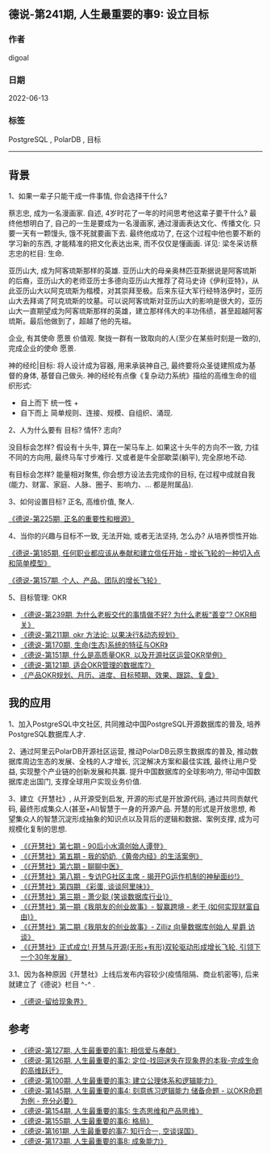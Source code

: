 ## 德说-第241期, 人生最重要的事9: 设立目标        
                                                                    
### 作者                                                                    
digoal                                                                    
                                                                    
### 日期                                                                    
2022-06-13                                                         
                                                                    
### 标签                                                                    
PostgreSQL , PolarDB , 目标                                               
                                                                    
----                                                      
                                                                    
## 背景    
  
1、如果一辈子只能干成一件事情, 你会选择干什么?    
  
蔡志忠, 成为一名漫画家.  自述, 4岁时花了一年的时间思考他这辈子要干什么? 最终他想明白了, 自己的一生是要成为一名漫画家, 通过漫画表达文化、传播文化. 只要一天有一颗馒头, 饿不死就要画下去. 最终他成功了, 在这个过程中他也要不断的学习新的东西, 才能精准的把文化表达出来, 而不仅仅是懂画画.   详见: 梁冬采访蔡志忠的栏目: 生命.    
  
亚历山大, 成为阿客琉斯那样的英雄.  亚历山大的母亲奥林匹亚斯据说是阿客琉斯的后裔，亚历山大的老师亚历士多德向亚历山大推荐了荷马史诗《伊利亚特》，从此亚历山大以阿克琉斯为楷模，对其崇拜至极。后来东征大军行经特洛伊时，亚历山大去拜谒了阿克琉斯的坟墓。可以说阿客琉斯对亚历山大的影响是很大的，亚历山大一直期望成为阿客琉斯那样的英雄，建立那样伟大的丰功伟绩，甚至超越阿客琉斯。最后他做到了，超越了他的先祖。  
  
企业, 有其使命 愿景 价值观.  聚拢一群有一致取向的人(至少在某些时刻是一致的), 完成企业的使命 愿景.    
  
神的经纶|目标:  将人设计成为容器, 用来承装神自己, 最终要将众圣徒建照成为基督的身体, 基督自己做头.  神的经纶有点像《复杂动力系统》描绘的高维生命的组织形式:   
- 自上而下 统一性 +   
- 自下而上 简单规则、连接、规模、自组织、涌现.    
  
  
2、人为什么要有 目标? 情怀? 志向?    
  
没目标会怎样? 假设有十头牛, 算在一架马车上. 如果这十头牛的方向不一致, 力往不同的方向用, 最终马车寸步难行.  又或者是牛全部歇菜(躺平), 完全原地不动.       
  
有目标会怎样? 能量相对聚焦, 你会想方设法去完成你的目标, 在过程中成就自我 (能力、财富、家庭、人脉、圈子、影响力、... 都是附属品).       
  
3、如何设置目标? 正名, 高维价值, 聚人.    
  
[《德说-第225期, 正名的重要性和根源》](../202305/20230507_01.md)    
  
4、当你的兴趣与目标不一致, 无法开始, 或者无法坚持, 怎么办? 从培养惯性开始.     
  
[《德说-第185期, 任何职业都应该从奉献和建立信任开始 - 增长飞轮的一种切入点和简单模型》](../202212/20221206_02.md)    
  
[《德说-第157期, 个人、产品、团队的增长飞轮》](../202210/20221007_03.md)    
  
5、目标管理: OKR  
- [《德说-第239期, 为什么老板交代的事情做不好? 为什么老板“善变”? OKR相关》](../202306/20230609_01.md)    
- [《德说-第211期, okr 方法论: 以果决行&动态规划》](../202303/20230319_05.md)    
- [《德说-第170期, 生命(生态)系统的特征与OKR》](../202211/20221113_01.md)    
- [《德说-第151期, 什么是高质量OKR, 以及开源社区运营OKR举例》](../202209/20220929_01.md)    
- [《德说-第121期, 适合OKR管理的数据库?》](../202207/20220729_01.md)    
- [《产品OKR规划、月历、进度、目标预期、效果、跟踪、复盘》](../202106/20210618_02.md)    
  
  
## 我的应用  
  
1、加入PostgreSQL中文社区, 共同推动中国PostgreSQL开源数据库的普及, 培养PostgreSQL数据库人才.    
  
2、通过阿里云PolarDB开源社区运营, 推动PolarDB云原生数据库的普及, 推动数据库周边生态的发展、全栈的人才增长, 沉淀解决方案和最佳实践, 最终让用户受益, 实现整个产业链的创新发展和共赢. 提升中国数据库的全球影响力, 带动中国数据库走出国门, 支撑全球用户实现业务价值.     
  
3、建立《开慧社》, 从开源受到启发, 开源的形式是开放源代码, 通过共同贡献代码, 最终形成集众人(甚至+AI)智慧于一身的开源产品.  开慧的形式是开放思想, 希望集众人的智慧沉淀形成抽象的知识点以及背后的逻辑和数据、案例支撑, 成为可规模化复制的思想.      
- [《《开慧社》第七期 - 90后小水滴创始人谭登》](../202107/20210724_01.md)    
- [《《开慧社》第五期 - 我的奶奶,《黄帝内经》的生活案例》](../202107/20210714_04.md)    
- [《《开慧社》第六期 - 聊聊中医》](../202107/20210714_03.md)    
- [《《开慧社》第八期 - 专访PG社区主席 - 揭开PG运作机制的神秘面纱!》](../202107/20210704_01.md)    
- [《《开慧社》第四期 《彩蛋, 谈谈阿里味》》](../202106/20210627_01.md)    
- [《《开慧社》第三期 - 萧少聪 (笑谈数据库行业)》](../202106/20210626_02.md)    
- [《《开慧社》第一期《我朋友的创业故事》- 智赢跨境 - 老于 (如何实现财富自由)》](../202106/20210625_04.md)    
- [《《开慧社》第二期《我朋友的创业故事》- Zilliz 向量数据库创始人 星爵 访谈》](../202106/20210623_01.md)    
- [《《开慧社》正式成立! 开慧与开源(无形+有形)双轮驱动形成增长飞轮, 引领下一个30年发展》](../202106/20210618_01.md)    
  
3\.1、因为各种原因《开慧社》上线后发布内容较少(疫情阻隔、商业机密等), 后来就建立了《德说》栏目 ^-^ .   
- [《德说-留给现象界》](../202108/20210818_02.md)     
  
  
## 参考  
- [《德说-第127期, 人生最重要的事1: 相信爱与奉献》](../202208/20220822_01.md)    
- [《德说-第126期, 人生最重要的事2: 定位-找回迷失在现象界的本我-完成生命的高维跃迁》](../202208/20220819_03.md)    
- [《德说-第100期, 人生最重要的事3: 建立公理体系和逻辑能力》](../202206/20220610_01.md)    
- [《德说-第145期, 人生最重要的事4: 刻意练习逻辑能力,储备命题 - 以OKR命题为例 - 充分必要》](../202209/20220917_01.md)    
- [《德说-第154期, 人生最重要的事5: 生态思维和产品思维》](../202210/20221001_03.md)    
- [《德说-第155期, 人生最重要的事6: 格局》](../202210/20221002_01.md)    
- [《德说-第161期, 人生最重要的事7: 知行合一, 空谈误国》](../202210/20221021_01.md)    
- [《德说-第173期, 人生最重要的事8: 成象能力》](../202211/20221116_03.md)    
  
  
